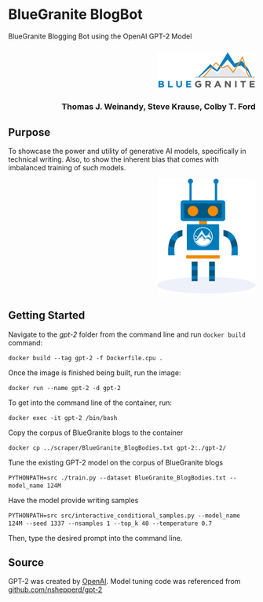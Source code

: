 # BlueGranite BlogBot

BlueGranite Blogging Bot using the OpenAI GPT-2 Model

<h3 align="right"><img src="https://raw.githubusercontent.com/BlueGranite/BlogBot/master/img/bg_logo.png" width="200px" alt="BlueGranite, Inc."></h3>

<h3 align="right">Thomas J. Weinandy, Steve Krause, Colby T. Ford</h3>

## Purpose

To showcase the power and utility of generative AI models, specifically in technical writing. Also, to show the inherent bias that comes with imbalanced training of such models.


<p align="right"><img src="https://raw.githubusercontent.com/BlueGranite/BlogBot/master/img/BlogBot.png" width="200px" alt=""></p>

## Getting Started

Navigate to the _gpt-2_ folder from the command line and run `docker build` command:
```
docker build --tag gpt-2 -f Dockerfile.cpu .
```

Once the image is finished being built, run the image:
```
docker run --name gpt-2 -d gpt-2
```

To get into the command line of the container, run:
```
docker exec -it gpt-2 /bin/bash
```

Copy the corpus of BlueGranite blogs to the container
```
docker cp ../scraper/BlueGranite_BlogBodies.txt gpt-2:./gpt-2/
```

Tune the existing GPT-2 model on the corpus of BlueGranite blogs
```
PYTHONPATH=src ./train.py --dataset BlueGranite_BlogBodies.txt --model_name 124M
```

Have the model provide writing samples
```
PYTHONPATH=src src/interactive_conditional_samples.py --model_name 124M --seed 1337 --nsamples 1 --top_k 40 --temperature 0.7
```

Then, type the desired prompt into the command line.


## Source
GPT-2 was created by [OpenAI](https://openai.com/blog/better-language-models/). Model tuning code was referenced from [github.com/nshepperd/gpt-2](https://github.com/nshepperd/gpt-2)
